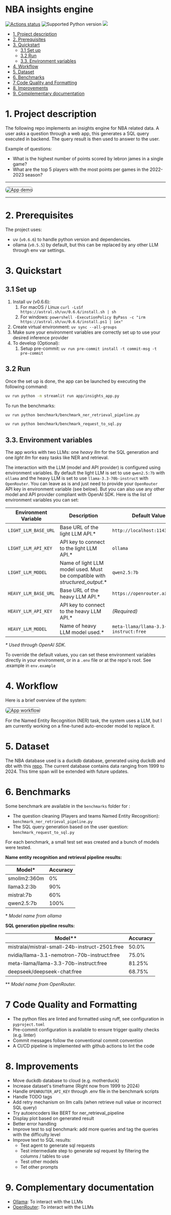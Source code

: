 # NBA insights engine

[![Actions status](https://github.com/pdgarden/nba-insights-engine/actions/workflows/ci.yaml/badge.svg)](https://github.com/pdgarden/nba-insights-engine/actions)
<img src="https://img.shields.io/badge/python-3.12-blue" alt="Supported Python version">
<img src="https://img.shields.io/static/v1?logo=uv&label=uv&message=0.6.6&color=blue">



- [1. Project description](#1-project-description)
- [2. Prerequisites](#2-prerequisites)
- [3. Quickstart](#3-quickstart)
  - [3.1 Set up](#31-set-up)
  - [3.2 Run](#32-run)
  - [3.3. Environment variables](#33-environment-variables)
- [4. Workflow](#4-workflow)
- [5. Dataset](#5-dataset)
- [6. Benchmarks](#6-benchmarks)
- [7 Code Quality and Formatting](#7-code-quality-and-formatting)
- [8. Improvements](#8-improvements)
- [9. Complementary documentation](#9-complementary-documentation)


# 1. Project description

The following repo implements an insights engine for NBA related data. A user asks a question through a web app, this 
generates a SQL query executed in backend. The query result is then used to answer to the user.

Example of questions:
- What is the highest number of points scored by lebron james in a single game?
- What are the top 5 players with the most points per games in the 2022-2023 season?

---
<img src="assets/gif/app_example.gif" alt="App demo" style="border: 1px solid grey; border-radius: 8px;">

---

# 2. Prerequisites

The project uses:
- uv (`v0.6.6`) to handle python version and dependencies.
- ollama (`v0.5.5`) by default, but this can be replaced by any other LLM through env var settings.


# 3. Quickstart


## 3.1 Set up

1. Install uv (v0.6.6):
   1. For macOS / Linux `curl -LsSf https://astral.sh/uv/0.6.6/install.sh | sh`
   2. For windows: `powershell -ExecutionPolicy ByPass -c "irm https://astral.sh/uv/0.6.6/install.ps1 | iex"`
2. Create virtual environment: `uv sync --all-groups`
3. Make sure your environment variables are correctly set up to use your desired inference provider
4. To develop (Optional):
   1. Setup pre-commit: `uv run pre-commit install -t commit-msg -t pre-commit`


## 3.2 Run

Once the set up is done, the app can be launched by executing the following command:

```sh
uv run python -m streamlit run app/insights_app.py
```

To run the benchmarks:
```sh
uv run python benchmark/benchmark_ner_retrieval_pipeline.py
```

```sh
uv run python benchmark/benchmark_request_to_sql.py
```


## 3.3. Environment variables


The app works with two LLMs: one _heavy llm_ for the SQL generation and one _light llm_ for easy tasks like NER and retrieval.

The interaction with the LLM (model and API provider) is configured using environment variables. By default the light LLM is set to use `qwen2.5:7b` with `ollama` and the heavy LLM is set to use `llama-3.3-70b-instruct` with `OpenRouter`. You can leave as is and just need to provide your `OpenRouter` API key in environment variable (see below). But you can also use any other model and API provider compliant with OpenAI SDK. Here is the list of environment variables you can set:

| Environment Variable | Description | Default Value |
|---------------------|-------------|---------------|
| `LIGHT_LLM_BASE_URL` | Base URL of the light LLM API.\* | `http://localhost:11434/v1` |
| `LIGHT_LLM_API_KEY` | API key to connect to the light LLM API.\* | `ollama` |
| `LIGHT_LLM_MODEL` | Name of light LLM model used. Must be compatible with _structured_output_.\* | `qwen2.5:7b` |
| `HEAVY_LLM_BASE_URL` | Base URL of the heavy LLM API.\* | `https://openrouter.ai/api/v1` |
| `HEAVY_LLM_API_KEY` | API key to connect to the heavy LLM API.\* | *(Required)* |
| `HEAVY_LLM_MODEL` | Name of heavy LLM model used.\* | `meta-llama/llama-3.3-70b-instruct:free` |

_\* Used through OpenAI SDK._


To override the default values, you can set these environment variables directly in your environment, or in a `.env` file or at the repo's root. See .example in `env.example`

# 4. Workflow

Here is a brief overview of the system:

<img src="assets/images/app_pipeline.png" alt="App workflow" style="border: 1px solid grey; border-radius: 8px;">


For the Named Entity Recognition (NER) task, the system uses a LLM, but I am currently working on a fine-tuned auto-encoder model to replace it.

# 5. Dataset

The NBA database used is a duckdb database, generated using duckdb and dbt with this [repo](https://github.com/pdgarden/nba-stats).
The current database contains data ranging from 1999 to 2024. This time span will be extended with future updates.

# 6. Benchmarks

Some benchmark are available in the `benchmarks` folder for :
- The question cleaning (Players and teams Named Entity Recognition): `benchmark_ner_retrieval_pipeline.py`
- The SQL query generation based on the user question: `benchmark_request_to_sql.py`

For each benchmark, a small test set was created and a bunch of models were tested.


**Name entity recognition and retrieval pipeline results:**

| Model* | Accuracy  |
|-------|---------- |
| smollm2:360m | 0% |
| llama3.2:3b | 90% |
| mistral:7b | 60%  |
| qwen2.5:7b | 100% |

\* _Model name from ollama_



**SQL generation pipeline results:**

| Model**                                        | Accuracy  |
|----------------------------------------------- |---------- |
| mistralai/mistral-small-24b-instruct-2501:free | 50.0%     |
| nvidia/llama-3.1-nemotron-70b-instruct:free    | 75.0%     |
| meta-llama/llama-3.3-70b-instruct:free         | 81.25%    |
| deepseek/deepseek-chat:free                    | 68.75%    |

** _Model name from OpenRouter._

# 7 Code Quality and Formatting

- The python files are linted and formatted using ruff, see configuration in `pyproject.toml`
- Pre-commit configuration is available to ensure trigger quality checks (e.g. linter)
- Commit messages follow the conventional commit convention
- A CI/CD pipeline is implemented with github actions to lint the code


# 8. Improvements

- Move duckdb database to cloud (e.g. motherduck)
- Increase dataset's timeframe (Right now from 1999 to 2024)
- Handle `OPENROUTER_API_KEY` through .env file in the benchmark scripts
- Handle TODO tags
- Add retry mechanism on llm calls (when retrieve null value or incorrect SQL query)
- Try autoencoders like BERT for ner_retrieval_pipeline
- Display plot based on generated result
- Better error handling
- Improve test to sql benchmark: add more queries and tag the queries with the difficulty level
- Improve text to SQL results:
  - Test agent to generate sql requests
  - Test intermediate step to generate sql request by filtering the columns / tables to use
  - Test other models
  - Tet other prompts


# 9. Complementary documentation

- [Ollama](https://ollama.com/): To interact with the LLMs
- [OpenRouter](https://openrouter.ai/): To interact with the LLMs
